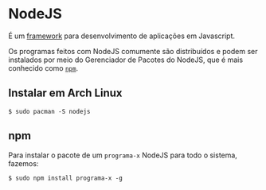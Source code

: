 # NodeJS

É um [framework] para desenvolvimento de aplicações em Javascript.

Os programas feitos com NodeJS comumente são distribuídos e podem ser instalados por meio do Gerenciador de Pacotes do NodeJS, que é mais conhecido como [`npm`](npm). 

## Instalar em Arch Linux

```console
$ sudo pacman -S nodejs
```

## npm

Para instalar o pacote de um `programa-x` NodeJS para todo o sistema, fazemos:

```console
$ sudo npm install programa-x -g
```

[framework]: http://pt.wikipedia.org/wiki/Framework
